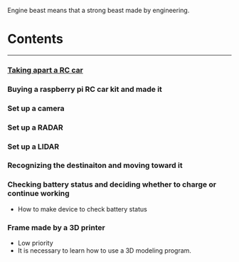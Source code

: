 Engine beast means that a strong beast made by engineering.

# Contents
---

### [Taking apart a RC car](https://enginebeast.github.io/self_drive1/)

### Buying a raspberry pi RC car kit and made it

### Set up a camera

### Set up a RADAR

### Set up a LIDAR

### Recognizing the destinaiton and moving toward it

### Checking battery status and deciding whether to charge or continue working
- How to make device to check battery status

### Frame made by a 3D printer
- Low priority
- It is necessary to learn how to use a 3D modeling program.
